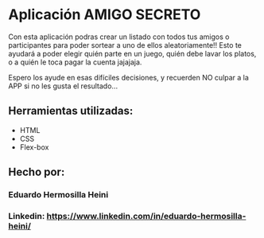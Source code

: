 # Aplicación AMIGO SECRETO

Con esta aplicación podras crear un listado con todos tus amigos o participantes para poder sortear a uno de ellos aleatoriamente!!
Esto te ayudará a poder elegir quién parte en un juego, quién debe lavar los platos, o a quién le toca pagar la cuenta jajajaja.

Espero los ayude en esas difíciles decisiones, y recuerden NO culpar a la APP si no les gusta el resultado...

## Herramientas utilizadas:

* HTML
* CSS
* Flex-box

## Hecho por:

### Eduardo Hermosilla Heini

### Linkedin: https://www.linkedin.com/in/eduardo-hermosilla-heini/
